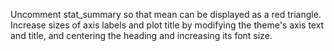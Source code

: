 Uncomment stat_summary so that mean can be displayed as a red triangle.
Increase sizes of axis labels and plot title by modifying the theme's axis text and title, and centering the heading and increasing its font size.
